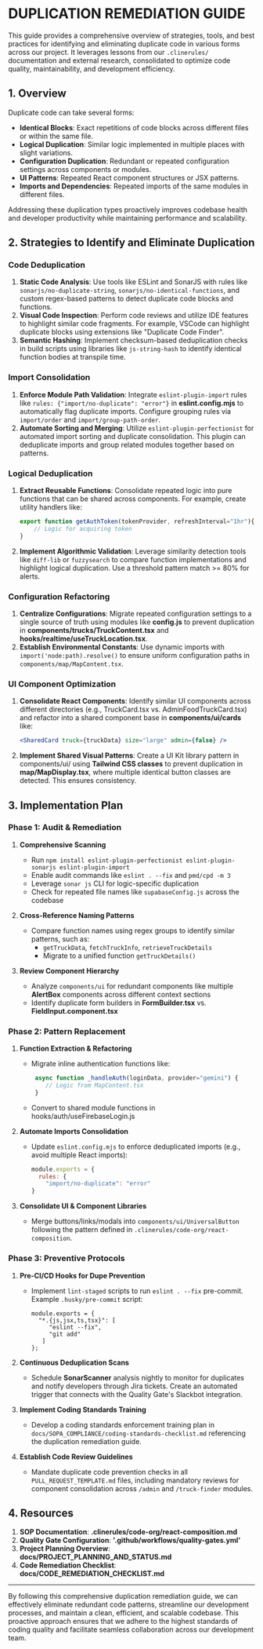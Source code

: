 # DUPLICATION REMEDIATION GUIDE

This guide provides a comprehensive overview of strategies, tools, and best practices for identifying and eliminating duplicate code in various forms across our project. It leverages lessons from our `.clinerules/` documentation and external research, consolidated to optimize code quality, maintainability, and development efficiency.

## 1. Overview

Duplicate code can take several forms:
- **Identical Blocks**: Exact repetitions of code blocks across different files or within the same file.
- **Logical Duplication**: Similar logic implemented in multiple places with slight variations.
- **Configuration Duplication**: Redundant or repeated configuration settings across components or modules.
- **UI Patterns**: Repeated React component structures or JSX patterns.
- **Imports and Dependencies**: Repeated imports of the same modules in different files.

Addressing these duplication types proactively improves codebase health and developer productivity while maintaining performance and scalability.

## 2. Strategies to Identify and Eliminate Duplication

### Code Deduplication
1. **Static Code Analysis**: Use tools like ESLint and SonarJS with rules like `sonarjs/no-duplicate-string`, `sonarjs/no-identical-functions`, and custom regex-based patterns to detect duplicate code blocks and functions.
2. **Visual Code Inspection**: Perform code reviews and utilize IDE features to highlight similar code fragments. For example, VSCode can highlight duplicate blocks using extensions like "Duplicate Code Finder".
3. **Semantic Hashing**: Implement checksum-based deduplication checks in build scripts using libraries like `js-string-hash` to identify identical function bodies at transpile time.

### Import Consolidation
1. **Enforce Module Path Validation**: Integrate `eslint-plugin-import` rules like `rules: {"import/no-duplicate": "error"}` in **eslint.config.mjs** to automatically flag duplicate imports. Configure grouping rules via `import/order` and `import/group-path-order`.
2. **Automate Sorting and Merging**: Utilize `eslint-plugin-perfectionist` for automated import sorting and duplicate consolidation. This plugin can deduplicate imports and group related modules together based on patterns.

### Logical Deduplication
1. **Extract Reusable Functions**: Consolidate repeated logic into pure functions that can be shared across components. For example, create utility handlers like:
    ```javascript
    export function getAuthToken(tokenProvider, refreshInterval="1hr"){
        // Logic for acquiring token
    }
    ```
2. **Implement Algorithmic Validation**: Leverage similarity detection tools like `diff-lib` or `fuzzysearch` to compare function implementations and highlight logical duplication. Use a threshold pattern match >= 80% for alerts.

### Configuration Refactoring
1. **Centralize Configurations**: Migrate repeated configuration settings to a single source of truth using modules like **config.js** to prevent duplication in **components/trucks/TruckContent.tsx** and **hooks/realtime/useTruckLocation.tsx**.
2. **Establish Environmental Constants**: Use dynamic imports with `import('node:path).resolve()` to ensure uniform configuration paths in `components/map/MapContent.tsx`.

### UI Component Optimization
1. **Consolidate React Components**: Identify similar UI components across different directories (e.g., TruckCard.tsx vs. AdminFoodTruckCard.tsx) and refactor into a shared component base in **components/ui/cards** like:
    ```jsx
    <SharedCard truck={truckData} size="large" admin={false} />
    ```
2. **Implement Shared Visual Patterns**: Create a UI Kit library pattern in components/ui/ using **Tailwind CSS classes** to prevent duplication in **map/MapDisplay.tsx**, where multiple identical button classes are detected. This ensures consistency.

## 3. Implementation Plan

### Phase 1: Audit & Remediation

1. **Comprehensive Scanning**
   - Run `npm install eslint-plugin-perfectionist eslint-plugin-sonarjs eslint-plugin-import`
   - Enable audit commands like `eslint . --fix` and `pmd/cpd -m 3`
   - Leverage `sonar js` CLI for logic-specific duplication
   - Check for repeated file names like `supabaseConfig.js` across the codebase

2. **Cross-Reference Naming Patterns**
   - Compare function names using regex groups to identify similar patterns, such as:
     - `getTruckData`, `fetchTruckInfo`, `retrieveTruckDetails`
     - Migrate to a unified function `getTruckDetails()`

3. **Review Component Hierarchy**
   - Analyze `components/ui` for redundant components like multiple **AlertBox** components across different context sections
   - Identify duplicate form builders in **FormBuilder.tsx** vs. **FieldInput.component.tsx**

### Phase 2: Pattern Replacement

1. **Function Extraction & Refactoring**
   - Migrate inline authentication functions like:
      ```javascript
       async function _handleAuth(loginData, provider="gemini") {
          // Logic from MapContent.tsx
       }
      ```
   - Convert to shared module functions in hooks/auth/useFirebaseLogin.js

2. **Automate Imports Consolidation**
   - Update `eslint.config.mjs` to enforce deduplicated imports (e.g., avoid multiple React imports):
      ```javascript
      module.exports = {
        rules: {
          "import/no-duplicate": "error"
      }
      ```

3. **Consolidate UI & Component Libraries**
   - Merge buttons/links/modals into `components/ui/UniversalButton` following the pattern defined in `.clinerules/code-org/react-composition`.

### Phase 3: Preventive Protocols

1. **Pre-CI/CD Hooks for Dupe Prevention**
   - Implement `lint-staged` scripts to run `eslint . --fix` pre-commit. Example `.husky/pre-commit` script:
      ```json5
      module.exports = {
        "*.{js,jsx,ts,tsx}": [
           "eslint --fix",
           "git add"
         ]
      };
      ```

2. **Continuous Deduplication Scans**
   - Schedule **SonarScanner** analysis nightly to monitor for duplicates and notify developers through Jira tickets. Create an automated trigger that connects with the Quality Gate's Slackbot integration.

3. **Implement Coding Standards Training**
   - Develop a coding standards enforcement training plan in `docs/SOPA_COMPLIANCE/coding-standards-checklist.md` referencing the duplication remediation guide.

4. **Establish Code Review Guidelines**
   - Mandate duplicate code prevention checks in all `PULL_REQUEST_TEMPLATE.md` files, including mandatory reviews for component consolidation across `/admin` and `/truck-finder` modules.

## 4. Resources

1. **SOP Documentation**: **.clinerules/code-org/react-composition.md**
2. **Quality Gate Configuration**: **&#39;.github/workflows/quality-gates.yml&#39;**
3. **Project Planning Overview**: **docs/PROJECT_PLANNING_AND_STATUS.md**
4. **Code Remediation Checklist**: **docs/CODE_REMEDIATION_CHECKLIST.md**

***

By following this comprehensive duplication remediation guide, we can effectively eliminate redundant code patterns, streamline our development processes, and maintain a clean, efficient, and scalable codebase. This proactive approach ensures that we adhere to the highest standards of coding quality and facilitate seamless collaboration across our development team.
